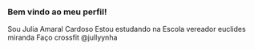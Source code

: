### Bem vindo ao meu perfil!
Sou Julia Amaral Cardoso
Estou estudando na Escola vereador euclides miranda
Faço crossfit 
@jullyynha
